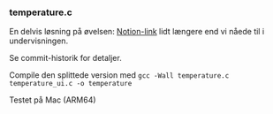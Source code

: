 ### temperature.c

En delvis løsning på øvelsen: [Notion-link](https://petlatkea.notion.site/temperature-c-39fcc46e42934c6f8832bc5120903be8) lidt længere end vi nåede til i undervisningen.

Se commit-historik for detaljer.

Compile den splittede version med ```gcc -Wall temperature.c temperature_ui.c -o temperature```

Testet på Mac (ARM64)
